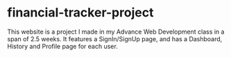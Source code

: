 # financial-tracker-project

This website is a project I made in my Advance Web Development class in a span of 2.5 weeks. It features a SignIn/SignUp page, and has a Dashboard, History and Profile page for each user.  
